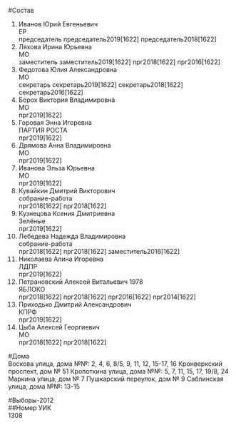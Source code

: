 #Состав  
1. Иванов Юрий Евгеньевич  
    ЕР  
    председатель председатель2019[1622] председатель2018[1622]  
2. Ляхова Ирина Юрьевна  
    МО  
    заместитель заместитель2019[1622] прг2018[1622] прг2016[1622]  
3. Федотова Юлия Александровна  
    МО  
    секретарь секретарь2019[1622] секретарь2018[1622] секретарь2016[1622]  
4. Борох Виктория Владимировна  
    МО  
    прг2019[1622]  
5. Горовая Энна Игоревна  
    ПАРТИЯ РОСТА  
    прг2019[1622]  
6. Дрямова Анна Владимировна  
    МО  
    прг2019[1622]  
7. Иванова Эльза Юрьевна  
    МО  
    прг2019[1622]  
8. Кувайкин Дмитрий Викторович  
    собрание-работа  
    прг2018[1622] прг2018[1622]  
9. Кузнецова Ксения Дмитриевна  
    Зелёные  
    прг2019[1622]  
10. Лебедева Надежда Владимировна  
    собрание-работа  
    прг2018[1622] прг2018[1622] заместитель2016[1622]  
11. Николаева Алина Игоревна  
    ЛДПР  
    прг2019[1622]  
12. Петрановский Алексей Витальевич 1978  
    ЯБЛОКО  
    прг2018[1622] прг2018[1622] прг2016[1622] прг2014[1622]  
13. Приходько Дмитрий Александрович  
    КПРФ  
    прг2019[1622]  
14. Цыба Алексей Георгиевич  
    МО  
    прг2018[1622] прг2018[1622]  
  
#Дома  
Воскова улица, дома №№: 2, 4, 6, 8/5, 9, 11, 12, 15-17, 16 Кронверкский проспект, дом № 51 Кропоткина улица, дома №№: 5, 7, 11, 15, 17, 19/8, 24  Маркина улица, дом № 7 Пушкарский переулок, дом № 9 Саблинская улица, дома №№: 13-15  
  
#Выборы-2012  
##Номер УИК  
1308  
